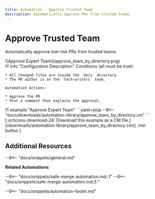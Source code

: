 ```yaml
---
title: Automation - Approve Trusted Team
description: Automatically approve PRs from trusted teams.
---
```

# Approve Trusted Team
Automatically approve low-risk PRs from trusted teams.

<div class="automationImage" style="align:right" markdown="1">
![Approve Expert Team](approve_team_by_directory.png)
</div>
<div class="automationDescription" markdown="1">
!!! info "Configuration Description"
    Conditions (all must be true):

    * All changed files are inside the `docs` directory
    * The PR author is on the `tech-writers` team.

    Automation Actions:

    * Approve the PR
    * Post a comment that explains the approval.
</div>
!!! example "Approve Expert Team"
    ```yaml+jinja
    --8<-- "docs/downloads/automation-library/approve_team_by_directory.cm"
    ```
    <div class="result" markdown>
      <span>
      [:octicons-download-24: Download this example as a CM file.](/downloads/automation-library/approve_team_by_directory.cm){ .md-button }
      </span>
    </div>

## Additional Resources

--8<-- "docs/snippets/general.md"

**Related Automations**:

--8<-- "docs/snippets/safe-merge-automation.md::1"
--8<-- "docs/snippets/safe-merge-automation.md:3:"

--8<-- "docs/snippets/automation-footer.md"